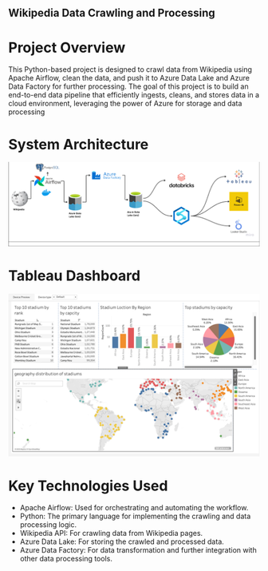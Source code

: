 ## Wikipedia Data Crawling and Processing

# Project Overview
This Python-based project is designed to crawl data from Wikipedia using Apache Airflow, clean the data, and push it to Azure Data Lake and Azure Data Factory for further processing. The goal of this project is to build an end-to-end data pipeline that efficiently ingests, cleans, and stores data in a cloud environment, leveraging the power of Azure for storage and data processing

# System Architecture
![System Architecture](/system_architecture.png)

# Tableau Dashboard
![Tableau Dashboard](/Screenshot.png)


# Key Technologies Used
- Apache Airflow: Used for orchestrating and automating the workflow.
- Python: The primary language for implementing the crawling and data processing logic.
- Wikipedia API: For crawling data from Wikipedia pages.
- Azure Data Lake: For storing the crawled and processed data.
- Azure Data Factory: For data transformation and further integration with other data processing tools.

  

